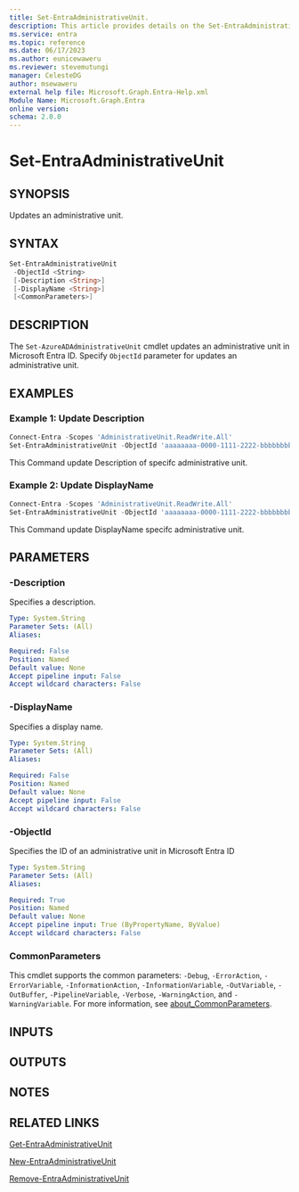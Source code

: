 ```yaml
---
title: Set-EntraAdministrativeUnit.
description: This article provides details on the Set-EntraAdministrativeUnit command.
ms.service: entra
ms.topic: reference
ms.date: 06/17/2023
ms.author: eunicewaweru
ms.reviewer: stevemutungi
manager: CelesteDG
author: msewaweru
external help file: Microsoft.Graph.Entra-Help.xml
Module Name: Microsoft.Graph.Entra
online version:
schema: 2.0.0
---
```


# Set-EntraAdministrativeUnit

## SYNOPSIS

Updates an administrative unit.

## SYNTAX

```powershell
Set-EntraAdministrativeUnit 
 -ObjectId <String> 
 [-Description <String>] 
 [-DisplayName <String>] 
 [<CommonParameters>]
```

## DESCRIPTION

The `Set-AzureADAdministrativeUnit` cmdlet updates an administrative unit in Microsoft Entra ID. Specify `ObjectId` parameter for updates an administrative unit.

## EXAMPLES

### Example 1: Update Description

```powershell
Connect-Entra -Scopes 'AdministrativeUnit.ReadWrite.All'
Set-EntraAdministrativeUnit -ObjectId 'aaaaaaaa-0000-1111-2222-bbbbbbbbbbbb' -Description 'Add-Description'
```

This Command update Description of specifc administrative unit.

### Example 2: Update DisplayName

```powershell
Connect-Entra -Scopes 'AdministrativeUnit.ReadWrite.All'
Set-EntraAdministrativeUnit -ObjectId 'aaaaaaaa-0000-1111-2222-bbbbbbbbbbbb' -DisplayName 'Add-DisplayName'
```

This Command update DisplayName specifc administrative unit.

## PARAMETERS

### -Description

Specifies a description.

```yaml
Type: System.String
Parameter Sets: (All)
Aliases:

Required: False
Position: Named
Default value: None
Accept pipeline input: False
Accept wildcard characters: False
```

### -DisplayName

Specifies a display name.

```yaml
Type: System.String
Parameter Sets: (All)
Aliases:

Required: False
Position: Named
Default value: None
Accept pipeline input: False
Accept wildcard characters: False
```

### -ObjectId

Specifies the ID of an administrative unit in Microsoft Entra ID

```yaml
Type: System.String
Parameter Sets: (All)
Aliases:

Required: True
Position: Named
Default value: None
Accept pipeline input: True (ByPropertyName, ByValue)
Accept wildcard characters: False
```

### CommonParameters

This cmdlet supports the common parameters: `-Debug`, `-ErrorAction`, `-ErrorVariable`, `-InformationAction`, `-InformationVariable`, `-OutVariable`, `-OutBuffer`, `-PipelineVariable`, `-Verbose`, `-WarningAction`, and `-WarningVariable`. For more information, see [about_CommonParameters](https://go.microsoft.com/fwlink/?LinkID=113216).

## INPUTS

## OUTPUTS

## NOTES

## RELATED LINKS

[Get-EntraAdministrativeUnit](Get-EntraAdministrativeUnit.md)

[New-EntraAdministrativeUnit](New-EntraAdministrativeUnit.md)

[Remove-EntraAdministrativeUnit](Remove-EntraAdministrativeUnit.md)
